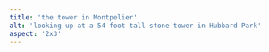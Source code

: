 ```yaml
---
title: 'the tower in Montpelier'
alt: 'looking up at a 54 foot tall stone tower in Hubbard Park'
aspect: '2x3'
---
```


